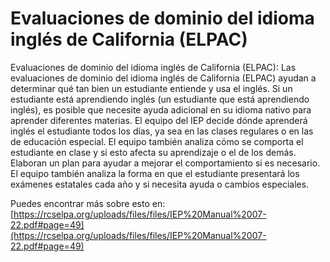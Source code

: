 # Evaluaciones de dominio del idioma inglés de California (ELPAC)
Evaluaciones de dominio del idioma inglés de California (ELPAC): Las evaluaciones de dominio del idioma inglés de California (ELPAC) ayudan a determinar qué tan bien un estudiante entiende y usa el inglés. Si un estudiante está aprendiendo inglés (un estudiante que está aprendiendo inglés), es posible que necesite ayuda adicional en su idioma nativo para aprender diferentes materias. El equipo del IEP decide dónde aprenderá inglés el estudiante todos los días, ya sea en las clases regulares o en las de educación especial. El equipo también analiza cómo se comporta el estudiante en clase y si esto afecta su aprendizaje o el de los demás. Elaboran un plan para ayudar a mejorar el comportamiento si es necesario. El equipo también analiza la forma en que el estudiante presentará los exámenes estatales cada año y si necesita ayuda o cambios especiales.

Puedes encontrar más sobre esto en: [https://rcselpa.org/uploads/files/files/IEP%20Manual%2007-22.pdf#page=49](https://rcselpa.org/uploads/files/files/IEP%20Manual%2007-22.pdf#page=49)
